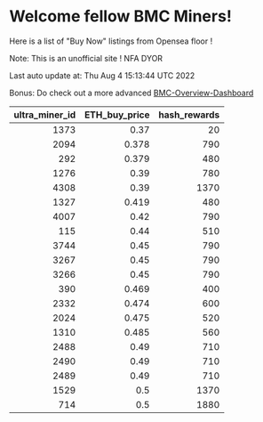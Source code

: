 # Welcome fellow BMC Miners!
Here is a list of "Buy Now" listings from Opensea floor !

Note: This is an unofficial site ! NFA DYOR

Last auto update at: Thu Aug  4 15:13:44 UTC 2022

Bonus: Do check out a more advanced [BMC-Overview-Dashboard](https://dune.com/defifunk/BMC-Overview-Dashboard)


|   ultra_miner_id |   ETH_buy_price |   hash_rewards |
|-----------------:|----------------:|---------------:|
|             1373 |           0.37  |             20 |
|             2094 |           0.378 |            790 |
|              292 |           0.379 |            480 |
|             1276 |           0.39  |            780 |
|             4308 |           0.39  |           1370 |
|             1327 |           0.419 |            480 |
|             4007 |           0.42  |            790 |
|              115 |           0.44  |            510 |
|             3744 |           0.45  |            790 |
|             3267 |           0.45  |            790 |
|             3266 |           0.45  |            790 |
|              390 |           0.469 |            400 |
|             2332 |           0.474 |            600 |
|             2024 |           0.475 |            520 |
|             1310 |           0.485 |            560 |
|             2488 |           0.49  |            710 |
|             2490 |           0.49  |            710 |
|             2489 |           0.49  |            710 |
|             1529 |           0.5   |           1370 |
|              714 |           0.5   |           1880 |